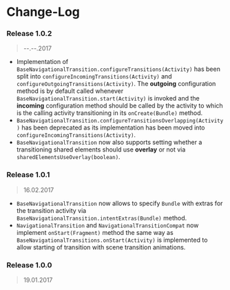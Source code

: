 Change-Log
===============

### Release 1.0.2 ###
> --.--.2017

- Implementation of `BaseNavigationalTransition.configureTransitions(Activity)` has been split into
  `configureIncomingTransitions(Activity)` and `configureOutgoingTransitions(Activity)`. The **outgoing**
  configuration method is by default called whenever `BaseNavigationalTransition.start(Activity)` is 
  invoked and the **incoming** configuration method should be called by the activity to which is the
  calling activity transitioning in its `onCreate(Bundle)` method.
- `BaseNavigationalTransition.configureTransitionsOverlapping(Activity)` has been deprecated as its
  implementation has been moved into `configureIncomingTransitions(Activity)`.
- `BaseNavigationalTransition` now also supports setting whether a transitioning shared elements should
  use **overlay** or not via `sharedElementsUseOverlay(boolean)`.

### Release 1.0.1 ###
> 16.02.2017

- `BaseNavigationalTransition` now allows to specify `Bundle` with extras for the transition activity
  via `BaseNavigationalTransition.intentExtras(Bundle)` method.
- `NavigationalTransition` and `NavigationalTransitionCompat` now implement `onStart(Fragment)` method
  the same way as `BaseNavigationalTransitions.onStart(Activity)` is implemented to allow starting
  of transition with scene transition animations.

### Release 1.0.0 ###
> 19.01.2017